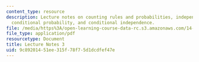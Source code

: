 ```yaml
---
content_type: resource
description: Lecture notes on counting rules and probabilities, independent events,
  conditional probability, and conditional independence.
file: /media/https%3A/open-learning-course-data-rc.s3.amazonaws.com/14-30-introduction-to-statistical-methods-in-economics-spring-2009/9c89201451ee315f78f75d1dcdfef47e_MIT14_30s09_lec03.pdf
file_type: application/pdf
resourcetype: Document
title: Lecture Notes 3
uid: 9c892014-51ee-315f-78f7-5d1dcdfef47e
---
```

